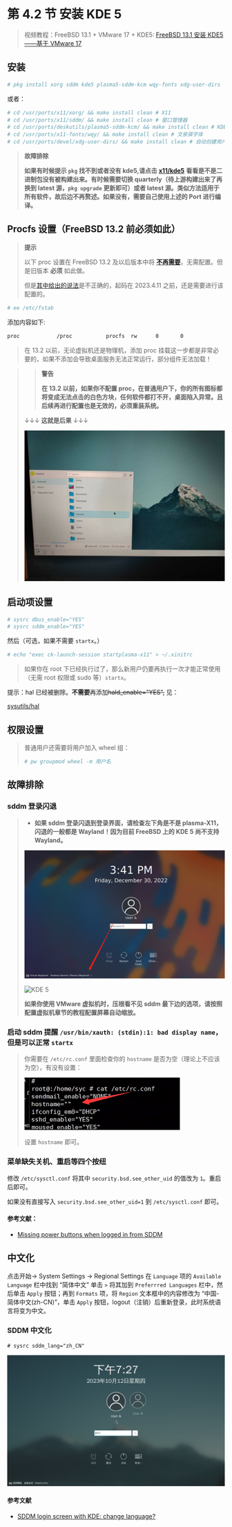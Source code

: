 # 第 4.2 节 安装 KDE 5

> 视频教程：FreeBSD 13.1 + VMware 17 + KDE5: [FreeBSD 13.1 安装 KDE5——基于 VMware 17](https://www.bilibili.com/video/BV1UR4y1U71T/)

## 安装

```sh
# pkg install xorg sddm kde5 plasma5-sddm-kcm wqy-fonts xdg-user-dirs
```

或者：

```sh
# cd /usr/ports/x11/xorg/ && make install clean # X11
# cd /usr/ports/x11/sddm/ && make install clean # 窗口管理器
# cd /usr/ports/deskutils/plasma5-sddm-kcm/ && make install clean # KDE 管理 SDDM 的模块
# cd /usr/ports/x11-fonts/wqy/ && make install clean # 文泉驿字体
# cd /usr/ports/devel/xdg-user-dirs/ && make install clean # 自动创建用户目录的工具
```


> **故障排除**
>
> **如果有时候提示 `pkg` 找不到或者没有 kde5,请点击** [**x11/kde5**](https://www.freshports.org/x11/kde5) **看看是不是二进制包没有被构建出来。有时候需要切换 quarterly（待上游构建出来了再换到 latest 源，`pkg upgrade` 更新即可）或者 latest 源。类似方法适用于所有软件，故后边不再赘述。如果没有，需要自己使用上述的 Port 进行编译。**



## Procfs 设置（FreeBSD 13.2 前必须如此）

> **提示**
>
> 以下 proc 设置在 FreeBSD 13.2 及以后版本中将 **[不再需要](https://reviews.freebsd.org/R9:60af3bb18c6a0b7c3082e69d0bfb1d5f809e342b)**，无需配置。但是旧版本 **必须** 如此做。
>
> 但是[其中给出的说法](https://bugs.freebsd.org/bugzilla/show_bug.cgi?id=269621)是不正确的，起码在 2023.4.11 之前，还是需要进行该配置的。

```sh
# ee /etc/fstab
```

添加内容如下:

```sh
proc            /proc           procfs  rw      0       0
```

> 在 13.2 以前，无论虚拟机还是物理机，添加 proc 挂载这一步都是非常必要的，如果不添加会导致桌面服务无法正常运行，部分组件无法加载！

> > **警告**
> >
> > **在 13.2 以前，如果你不配置 proc，在普通用户下，你的所有图标都将变成无法点击的白色方块，任何软件都打不开，桌面陷入异常。且后续再进行配置也是无效的，必须重装系统。**
>
> ↓↓↓ **这就是后果** ↓↓↓
>
>  ![KDE 5](../.gitbook/assets/witekde.png)

## 启动项设置

```sh
# sysrc dbus_enable="YES"
# sysrc sddm_enable="YES"
```

然后（可选，如果不需要 `startx`。）

```sh
# echo "exec ck-launch-session startplasma-x11" > ~/.xinitrc
```

> 如果你在 root 下已经执行过了，那么新用户仍要再执行一次才能正常使用（无需 root 权限或 sudo 等）`startx`。

提示：hal 已经被删除。**不需要**再添加~~hald_enable="YES",~~ 见：

[sysutils/hal](https://www.freshports.org/sysutils/hal)

## 权限设置

> 普通用户还需要将用户加入 wheel 组：
>
> ```sh
> # pw groupmod wheel -m 用户名
> ```

## 故障排除

### sddm 登录闪退

> - **如果 sddm 登录闪退到登录界面，请检查左下角是不是 plasma-X11，闪退的一般都是 Wayland！因为目前 FreeBSD 上的 KDE 5 尚不支持 Wayland。**
>
> ![KDE 5](../.gitbook/assets/Wayland.png)
>
>![KDE 5](../.gitbook/assets/x11.png")
>
> **如果你使用 VMware 虚拟机时，压根看不见 sddm 最下边的选项，请按照配置虚拟机章节的教程配置屏幕自动缩放。**


### 启动 sddm 提醒 `/usr/bin/xauth: (stdin):1: bad display name`，但是可以正常 `startx`

> 你需要在 `/etc/rc.conf` 里面检查你的 `hostname` 是否为空（理论上不应该为空），有没有设置：
>
> ![KDE 5](../.gitbook/assets/errornohostname.png)
>
> 设置 `hostname` 即可。

### 菜单缺失关机、重启等四个按纽


修改 `/etc/sysctl.conf` 将其中 `security.bsd.see_other_uid` 的值改为 `1`。重启后即可。

如果没有直接写入 `security.bsd.see_other_uid=1` 到 `/etc/sysctl.conf` 即可。


#### 参考文献：

- [Missing power buttons when logged in from SDDM](https://forums.freebsd.org/threads/missing-power-buttons-when-logged-in-from-sddm.88231/)

## 中文化

点击开始-> System Settings -> Regional Settings 在 `Language` 项的 `Available Language` 栏中找到 “简体中文” 单击 `>` 将其加到 `Preferrred Languages` 栏中，然后单击 `Apply` 按钮；再到 `Formats` 项，将 `Region` 文本框中的内容修改为 “中国-简体中文(zh-CN)”，单击 `Apply` 按钮，logout（注销）后重新登录，此时系统语言将变为中文。


### SDDM 中文化


```
# sysrc sddm_lang="zh_CN"
```

![KDE 5](../.gitbook/assets/sddmcn.png)

#### 参考文献

- [SDDM login screen with KDE: change language?](https://forums.freebsd.org/threads/sddm-login-screen-with-kde-change-language.80535/)
